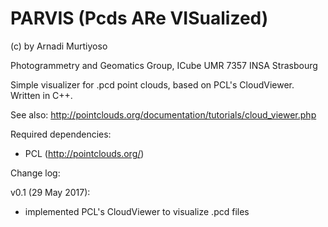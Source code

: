 # PARVIS (Pcds ARe VISualized)
(c) by Arnadi Murtiyoso

Photogrammetry and Geomatics Group, ICube UMR 7357 INSA Strasbourg

Simple visualizer for .pcd point clouds, based on PCL's CloudViewer. Written in C++.

See also: http://pointclouds.org/documentation/tutorials/cloud_viewer.php

Required dependencies:
- PCL (http://pointclouds.org/)

Change log:

v0.1 (29 May 2017):
- implemented PCL's CloudViewer to visualize .pcd files
